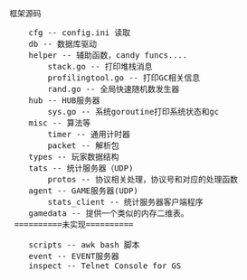 框架源码
<pre>
	cfg -- config.ini 读取
	db -- 数据库驱动
	helper -- 辅助函数，candy funcs....
    	stack.go -- 打印堆栈消息
        profilingtool.go -- 打印GC相关信息
		rand.go	-- 全局快速随机数发生器
	hub -- HUB服务器
    	sys.go -- 系统goroutine打印系统状态和gc
	misc -- 算法等
    	timer -- 通用计时器
        packet -- 解析包
	types -- 玩家数据结构
    tats -- 统计服务器（UDP)
    	protos -- 协议相关处理，协议号和对应的处理函数
    agent -- GAME服务器(UDP)
    	stats_client -- 统计服务器客户端程序
	gamedata -- 提供一个类似的内存二维表。
 ==========未实现==========

    scripts -- awk bash 脚本
    event -- EVENT服务器
    inspect -- Telnet Console for GS
</pre>
